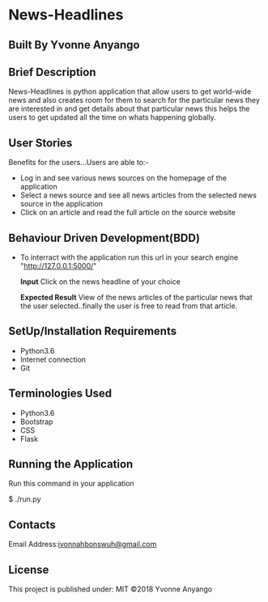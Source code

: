 # News-Headlines

## Built By Yvonne Anyango

## Brief Description

News-Headlines is python application that allow users to get world-wide news and also creates room for them to search for the particular news they are interested in and get details about that particular news this helps the users to get updated all the time on whats happening globally.

## User Stories

Benefits for the users...Users are able to:-
 * Log in and see various news sources on the homepage of the application
 * Select a news source and see all news articles from the selected news source in the application
 * Click on an article and read the full article on the source website

 ## Behaviour Driven Development(BDD)
 
* To interract with the application run this url in your search engine "http://127.0.0.1:5000/"

  **Input** Click on the news headline of your choice
  
  **Expected Result** View of the news articles of the particular news that the user selected..finally the user is free to read from that article.

## SetUp/Installation Requirements

 * Python3.6
 * Internet connection
 * Git

## Terminologies Used

 * Python3.6
 * Bootstrap
 * CSS
 * Flask

## Running the Application

Run this command in your application

$ ./run.py

## Contacts

Email Address:ivonnahbonswuh@gmail.com

## License

This project is published under:
MIT ©2018 Yvonne Anyango
